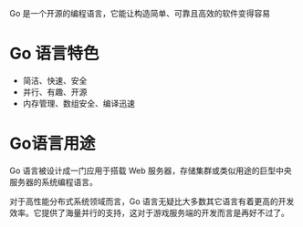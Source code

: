 Go 是一个开源的编程语言，它能让构造简单、可靠且高效的软件变得容易
# Go 语言特色

* 简洁、快速、安全
* 并行、有趣、开源
* 内存管理、数组安全、编译迅速
# Go语言用途

Go 语言被设计成一门应用于搭载 Web 服务器，存储集群或类似用途的巨型中央服务器的系统编程语言。

对于高性能分布式系统领域而言，Go 语言无疑比大多数其它语言有着更高的开发效率。它提供了海量并行的支持，这对于游戏服务端的开发而言是再好不过了。